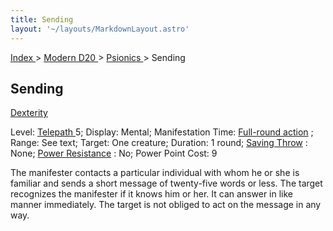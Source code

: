 ```yaml
---
title: Sending
layout: '~/layouts/MarkdownLayout.astro'
---
```


[ Index ](/) > [ Modern D20 ](/modern.d20.srd) > [ Psionics ](/modern.d20.srd/psionics) > Sending

##  Sending

[ Dexterity ](/modern.d20.srd/basics/ability.scores)

Level: [ Telepath ](/modern.d20.srd/classes/advanced/telepath) 5; Display:
Mental; Manifestation Time: [ Full-round action](/modern.d20.srd/combat/full.round.actions) ; Range: See text; Target: One
creature; Duration: 1 round; [ Saving Throw](/modern.d20.srd/basics/saving.throws) : None; [ Power Resistance](/modern.d20.srd/special.abilities/power.resistance) : No; Power Point Cost:
9

The manifester contacts a particular individual with whom he or she is
familiar and sends a short message of twenty-five words or less. The target
recognizes the manifester if it knows him or her. It can answer in like manner
immediately. The target is not obliged to act on the message in any way.

